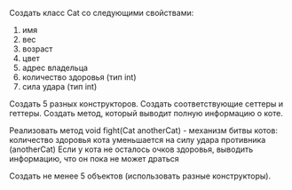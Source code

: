 Создать класс Cat со следующими свойствами:

 1. имя
 2. вес
 3. возраст
 4. цвет 
 5. адрес владельца 
 6. количество здоровья (тип int)
 7. сила удара (тип int)
 
 Создать 5 разных конструкторов.
 Создать соответствующие сеттеры и геттеры.
 Создать метод, который выводит полную информацию о коте.
         
 Реализовать метод void fight(Cat anotherCat) -  механизм битвы котов: количество здоровья кота уменьшается на силу удара противника (anotherCat)
 Если у кота не осталось очков здоровья, выводить информацию, что он пока не может драться
 
 Создать не менее 5 объектов (использовать разные конструкторы). 
